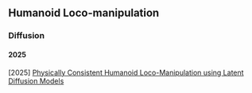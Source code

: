 ## Humanoid Loco-manipulation

### Diffusion

#### 2025

[2025] [Physically Consistent Humanoid Loco-Manipulation using Latent Diffusion Models](https://openreview.net/forum?id=abBrq95y1p)